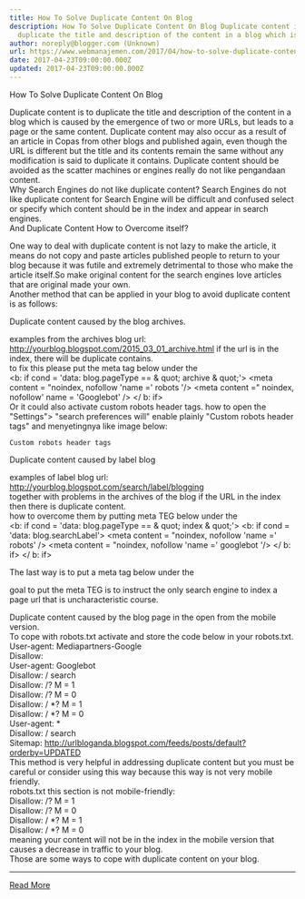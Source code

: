```yaml
---
title: How To Solve Duplicate Content On Blog
description: How To Solve Duplicate Content On Blog Duplicate content is to
  duplicate the title and description of the content in a blog which is
author: noreply@blogger.com (Unknown)
url: https://www.webmanajemen.com/2017/04/how-to-solve-duplicate-content-on-blog.html
date: 2017-04-23T09:00:00.000Z
updated: 2017-04-23T09:00:00.000Z
---
```


How To Solve Duplicate Content On Blog 



Duplicate content is to duplicate the title and description of the content in a blog which is  caused by the emergence of two or more URLs, but leads to a page or the  same content. Duplicate content may also occur as a result of an article in  Copas from other blogs and published again, even though the URL is  different but the title and its contents remain the same without any  modification is said to duplicate it contains. Duplicate content should be  avoided as the scatter machines or engines really do not like pengandaan  content.  
Why Search Engines do not like duplicate content? 
Search Engines do not like duplicate content for Search Engine will be   difficult and confused select or specify which content should be in the   index and appear in search engines.  
And Duplicate Content How to Overcome itself? 
  
  One way to deal with duplicate content is not lazy to make the article, it  means do not copy and paste articles published people to return to your  blog because it was futile and extremely detrimental to those who make the  article itself.So make original content for the search engines love  articles that are original made your own.  
Another method that can be applied in your blog to avoid duplicate content  is as follows:  


   Duplicate content caused by the blog archives.   

examples from the archives blog url:  
http://yourblog.blogspot.com/2015_03_01_archive.html 
if the url is in the index, there will be duplicate contains.  
to fix this please put the meta tag below under the <head>  
<b: if cond = 'data: blog.pageType == & quot; archive &   quot;'> <meta content = "noindex, nofollow 'name =' robots '/>   <meta content =" noindex, nofollow' name = 'Googlebot' /> </   b: if>  
Or it could also activate custom robots header tags. 
how to open the "Settings"> "search preferences will" enable plainly  "Custom robots header tags" and menyetingnya like image below:
  
                      
    Custom robots header tags         
 

   Duplicate content caused by label blog   

examples of label blog url:  
http://yourblog.blogspot.com/search/label/blogging  
together with problems in the archives of the blog if the URL in the index  then there is duplicate content.  
how to overcome them by putting meta TEG below under the <head>  
<b: if cond = 'data: blog.pageType == & quot; index &   quot;'> <b: if cond = 'data: blog.searchLabel'> <meta   content = "noindex, nofollow 'name =' robots' /> <meta content =   "noindex, nofollow 'name =' googlebot '/> </ b: if> </ b:   if>  


   The last way is to put a meta tag below under the <head>   

<link expr: href = 'data: blog.url' rel = 'canonical' />  
goal to put the meta TEG is to instruct the only search engine to index a  page url that is uncharacteristic course.  


   Duplicate content caused by the blog page in the open from the    mobile version.   
To cope with robots.txt activate and store the code below in your  robots.txt.  
User-agent: Mediapartners-Google   
Disallow:   
User-agent: Googlebot   
Disallow: / search   
Disallow: /? M = 1   
Disallow: /? M = 0   
Disallow: / *? M = 1   
Disallow: / *? M = 0   
User-agent: *   
Disallow: / search   
Sitemap:   http://urlbloganda.blogspot.com/feeds/posts/default?orderby=UPDATED  
This method is very helpful in addressing duplicate content but you must be  careful or consider using this way because this way is not very mobile  friendly.  
robots.txt this section is not mobile-friendly:  
Disallow: /? M = 1  
Disallow: /? M = 0  
Disallow: / *? M = 1  
Disallow: / *? M = 0  
meaning your content will not be in the index in the mobile version that  causes a decrease in traffic to your blog.  
Those are some ways to cope with duplicate content on your blog.<hr/> <a href="https://www.webmanajemen.com/2017/04/how-to-solve-duplicate-content-on-blog.html" rel="follow" class="button" id="read-more">Read More</a>
